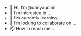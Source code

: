 - 👋 Hi, I’m @danyauclair
- 👀 I’m interested in ...
- 🌱 I’m currently learning ...
- 💞️ I’m looking to collaborate on ...
- 📫 How to reach me ...

<!---
danyauclair/danyauclair is a ✨ special ✨ repository because its `README.md` (this file) appears on your GitHub profile.
You can click the Preview link to take a look at your changes.
--->
